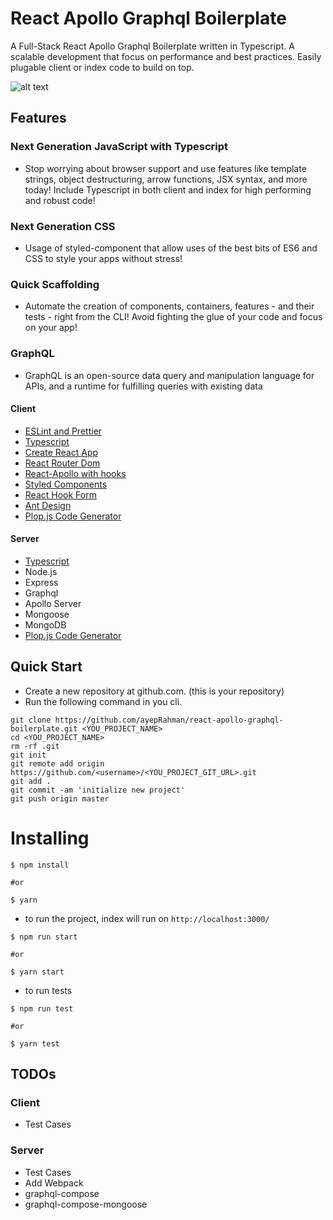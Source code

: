 # React Apollo Graphql Boilerplate

A Full-Stack React Apollo Graphql Boilerplate written in Typescript. A scalable development that focus on performance and best practices. Easily plugable client or index code to build on top.

![alt text](https://i0.wp.com/blog.logrocket.com/wp-content/uploads/2019/06/building-graphql-react-app-typescript.png?w=1024&ssl=1)

## Features

### Next Generation JavaScript with Typescript

- Stop worrying about browser support and use features like template strings, object destructuring, arrow functions, JSX syntax, and more today! Include Typescript in both client and index for high performing and robust code!

### Next Generation CSS

- Usage of styled-component that allow uses of the best bits of ES6 and CSS to style your apps without stress!

### Quick Scaffolding

- Automate the creation of components, containers, features - and their tests - right from the CLI! Avoid fighting the glue of your code and focus on your app!

### GraphQL

- GraphQL is an open-source data query and manipulation language for APIs, and a runtime for fulfilling queries with existing data

#### Client

- [ESLint and Prettier](https://www.robertcooper.me/using-eslint-and-prettier-in-a-typescript-project)
- [Typescript](https://www.typescriptlang.org/docs/handbook/jsx.html)
- [Create React App](https://create-react-app.dev/)
- [React Router Dom](https://reacttraining.com/react-router/web/guides/quick-start)
- [React-Apollo with hooks](https://www.apollographql.com/docs/react/)
- [Styled Components](https://www.styled-components.com/)
- [React Hook Form](https://react-hook-form.com/)
- [Ant Design](https://ant.design/)
- [Plop.js Code Generator](https://plopjs.com/)

#### Server

- [Typescript](https://www.typescriptlang.org/docs/handbook/jsx.html)
- Node.js
- Express
- Graphql
- Apollo Server
- Mongoose
- MongoDB
- [Plop.js Code Generator](https://plopjs.com/)

## Quick Start

- Create a new repository at github.com. (this is your repository)
- Run the following command in you cli.

```
git clone https://github.com/ayepRahman/react-apollo-graphql-boilerplate.git <YOU_PROJECT_NAME>
cd <YOU_PROJECT_NAME>
rm -rf .git
git init
git remote add origin https://github.com/<username>/<YOU_PROJECT_GIT_URL>.git
git add .
git commit -am 'initialize new project'
git push origin master
```

# Installing

```
$ npm install

#or

$ yarn
```

- to run the project, index will run on `http://localhost:3000/`

```
$ npm run start

#or

$ yarn start
```

- to run tests

```
$ npm run test

#or

$ yarn test
```

## TODOs

### Client

- Test Cases

### Server

- Test Cases
- Add Webpack
- graphql-compose
- graphql-compose-mongoose
